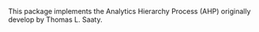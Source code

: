 This package implements the Analytics Hierarchy Process (AHP) originally develop by Thomas L. Saaty.